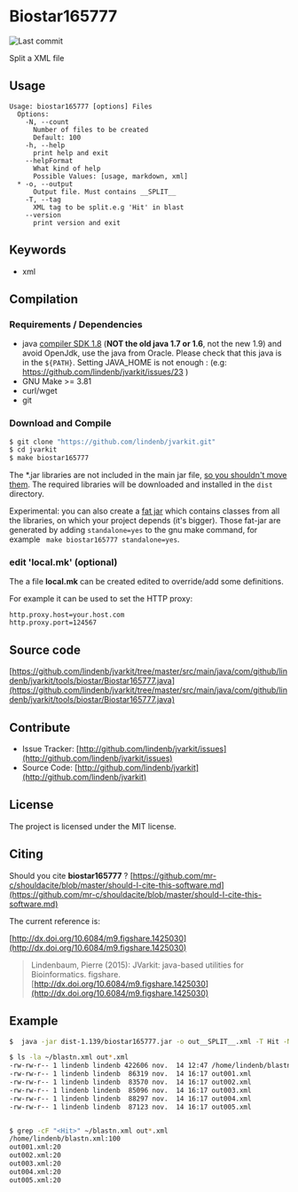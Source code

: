 # Biostar165777

![Last commit](https://img.shields.io/github/last-commit/lindenb/jvarkit.png)

Split a XML file


## Usage

```
Usage: biostar165777 [options] Files
  Options:
    -N, --count
      Number of files to be created
      Default: 100
    -h, --help
      print help and exit
    --helpFormat
      What kind of help
      Possible Values: [usage, markdown, xml]
  * -o, --output
      Output file. Must contains __SPLIT__
    -T, --tag
      XML tag to be split.e.g 'Hit' in blast
    --version
      print version and exit

```


## Keywords

 * xml


## Compilation

### Requirements / Dependencies

* java [compiler SDK 1.8](http://www.oracle.com/technetwork/java/index.html) (**NOT the old java 1.7 or 1.6**, not the new 1.9) and avoid OpenJdk, use the java from Oracle. Please check that this java is in the `${PATH}`. Setting JAVA_HOME is not enough : (e.g: https://github.com/lindenb/jvarkit/issues/23 )
* GNU Make >= 3.81
* curl/wget
* git


### Download and Compile

```bash
$ git clone "https://github.com/lindenb/jvarkit.git"
$ cd jvarkit
$ make biostar165777
```

The *.jar libraries are not included in the main jar file, [so you shouldn't move them](https://github.com/lindenb/jvarkit/issues/15#issuecomment-140099011 ).
The required libraries will be downloaded and installed in the `dist` directory.

Experimental: you can also create a [fat jar](https://stackoverflow.com/questions/19150811/) which contains classes from all the libraries, on which your project depends (it's bigger). Those fat-jar are generated by adding `standalone=yes` to the gnu make command, for example ` make biostar165777 standalone=yes`.

### edit 'local.mk' (optional)

The a file **local.mk** can be created edited to override/add some definitions.

For example it can be used to set the HTTP proxy:

```
http.proxy.host=your.host.com
http.proxy.port=124567
```
## Source code 

[https://github.com/lindenb/jvarkit/tree/master/src/main/java/com/github/lindenb/jvarkit/tools/biostar/Biostar165777.java](https://github.com/lindenb/jvarkit/tree/master/src/main/java/com/github/lindenb/jvarkit/tools/biostar/Biostar165777.java)


## Contribute

- Issue Tracker: [http://github.com/lindenb/jvarkit/issues](http://github.com/lindenb/jvarkit/issues)
- Source Code: [http://github.com/lindenb/jvarkit](http://github.com/lindenb/jvarkit)

## License

The project is licensed under the MIT license.

## Citing

Should you cite **biostar165777** ? [https://github.com/mr-c/shouldacite/blob/master/should-I-cite-this-software.md](https://github.com/mr-c/shouldacite/blob/master/should-I-cite-this-software.md)

The current reference is:

[http://dx.doi.org/10.6084/m9.figshare.1425030](http://dx.doi.org/10.6084/m9.figshare.1425030)

> Lindenbaum, Pierre (2015): JVarkit: java-based utilities for Bioinformatics. figshare.
> [http://dx.doi.org/10.6084/m9.figshare.1425030](http://dx.doi.org/10.6084/m9.figshare.1425030)


## Example

```bash
$  java -jar dist-1.139/biostar165777.jar -o out__SPLIT__.xml -T Hit -N 5 ~/blastn.xml

$ ls -la ~/blastn.xml out*.xml
-rw-rw-r-- 1 lindenb lindenb 422606 nov.  14 12:47 /home/lindenb/blastn.xml
-rw-rw-r-- 1 lindenb lindenb  86319 nov.  14 16:17 out001.xml
-rw-rw-r-- 1 lindenb lindenb  83570 nov.  14 16:17 out002.xml
-rw-rw-r-- 1 lindenb lindenb  85096 nov.  14 16:17 out003.xml
-rw-rw-r-- 1 lindenb lindenb  88297 nov.  14 16:17 out004.xml
-rw-rw-r-- 1 lindenb lindenb  87123 nov.  14 16:17 out005.xml


$ grep -cF "<Hit>" ~/blastn.xml out*.xml
/home/lindenb/blastn.xml:100
out001.xml:20
out002.xml:20
out003.xml:20
out004.xml:20
out005.xml:20

```

